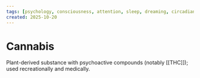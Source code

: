 ```yaml
---
tags: [psychology, consciousness, attention, sleep, dreaming, circadian-rhythms, psychoactive-drugs]
created: 2025-10-20
---
```

# Cannabis

Plant-derived substance with psychoactive compounds (notably [[THC]]); used recreationally and medically.
